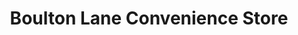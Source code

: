 ---
title: "Boulton Lane Convenience Store"
url: /derby/boulton-lane-convenience-store/
shop: Lebensmittel
---